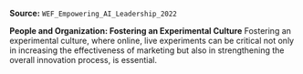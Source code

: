 **Source:** `WEF_Empowering_AI_Leadership_2022`

**People and Organization: Fostering an Experimental Culture**
Fostering an experimental culture, where online, live experiments can be critical not only in increasing the effectiveness of marketing but also in strengthening the overall innovation process, is essential.
